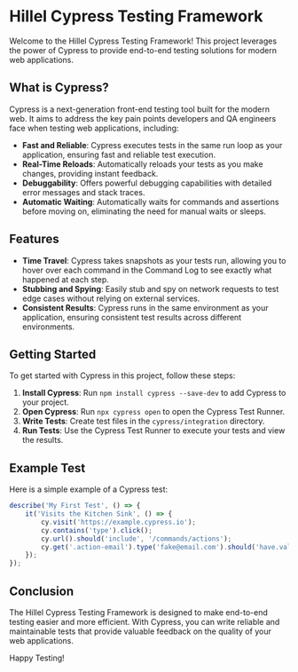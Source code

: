 # Hillel Cypress Testing Framework

Welcome to the Hillel Cypress Testing Framework! This project leverages the power of Cypress to provide end-to-end testing solutions for modern web applications.

## What is Cypress?

Cypress is a next-generation front-end testing tool built for the modern web. It aims to address the key pain points developers and QA engineers face when testing web applications, including:

- **Fast and Reliable**: Cypress executes tests in the same run loop as your application, ensuring fast and reliable test execution.
- **Real-Time Reloads**: Automatically reloads your tests as you make changes, providing instant feedback.
- **Debuggability**: Offers powerful debugging capabilities with detailed error messages and stack traces.
- **Automatic Waiting**: Automatically waits for commands and assertions before moving on, eliminating the need for manual waits or sleeps.

## Features

- **Time Travel**: Cypress takes snapshots as your tests run, allowing you to hover over each command in the Command Log to see exactly what happened at each step.
- **Stubbing and Spying**: Easily stub and spy on network requests to test edge cases without relying on external services.
- **Consistent Results**: Cypress runs in the same environment as your application, ensuring consistent test results across different environments.

## Getting Started

To get started with Cypress in this project, follow these steps:

1. **Install Cypress**: Run `npm install cypress --save-dev` to add Cypress to your project.
2. **Open Cypress**: Run `npx cypress open` to open the Cypress Test Runner.
3. **Write Tests**: Create test files in the `cypress/integration` directory.
4. **Run Tests**: Use the Cypress Test Runner to execute your tests and view the results.

## Example Test

Here is a simple example of a Cypress test:

```javascript
describe('My First Test', () => {
    it('Visits the Kitchen Sink', () => {
        cy.visit('https://example.cypress.io');
        cy.contains('type').click();
        cy.url().should('include', '/commands/actions');
        cy.get('.action-email').type('fake@email.com').should('have.value', 'fake@email.com');
    });
});
```

## Conclusion

The Hillel Cypress Testing Framework is designed to make end-to-end testing easier and more efficient. With Cypress, you can write reliable and maintainable tests that provide valuable feedback on the quality of your web applications.

Happy Testing!